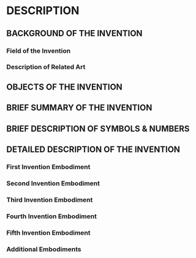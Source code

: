 # DESCRIPTION

## BACKGROUND OF THE INVENTION

### Field of the Invention

### Description of Related Art

## OBJECTS OF THE INVENTION

## BRIEF SUMMARY OF THE INVENTION

## BRIEF DESCRIPTION OF SYMBOLS & NUMBERS

## DETAILED DESCRIPTION OF THE INVENTION

### First Invention Embodiment

### Second Invention Embodiment

### Third Invention Embodiment

### Fourth Invention Embodiment

### Fifth Invention Embodiment

### Additional Embodiments

